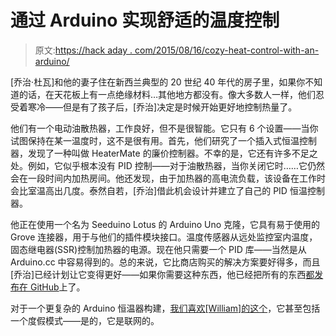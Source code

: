 # 通过 Arduino 实现舒适的温度控制

> 原文:[https://hack aday . com/2015/08/16/cozy-heat-control-with-an-arduino/](https://hackaday.com/2015/08/16/cozy-heat-control-with-an-arduino/)

[乔治·杜瓦]和他的妻子住在新西兰典型的 20 世纪 40 年代的房子里，如果你不知道的话，在天花板上有一点绝缘材料…其他地方都没有。像大多数人一样，他们忍受着寒冷——但是有了孩子后，[乔治]决定是时候开始更好地控制热量了。

他们有一个电动油散热器，工作良好，但不是很智能。它只有 6 个设置——当你试图保持在某一温度时，这不是很有用。首先，他们研究了一个插入式恒温控制器，发现了一种叫做 HeaterMate 的廉价控制器。不幸的是，它还有许多不足之处。例如，它似乎根本没有 PID 控制——对于油散热器，当你关闭它时……它仍然会在一段时间内加热房间。他还发现，由于加热器的高电流负载，该设备在工作时会比室温高出几度。泰然自若，[乔治]借此机会设计并建立了自己的 PID 恒温控制器。

他正在使用一个名为 Seeduino Lotus 的 Arduino Uno 克隆，它具有易于使用的 Grove 连接器，用于与他们的插件模块接口。温度传感器从远处监控室内温度，固态继电器(SSR)控制加热器的电源。现在他只需要一个 PID 库——当然是从 Arduino.cc 中容易得到的。总的来说，它比商店购买的解决方案要好得多，而且[乔治]已经计划让它变得更好——如果你需要这种东西，他已经把所有的东西[都发布在 GitHub](https://github.com/GeorgeDewar/pid-thermostat)上了。

对于一个更复杂的 Arduino 恒温器构建，[我们喜欢[William]的这个](http://hackaday.com/2014/12/19/arduino-thermostat-includes-vacation-mode/)，它甚至包括一个度假模式——是的，它是联网的。